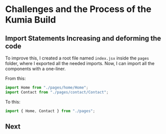 # Challenges and the Process of the Kumia Build

## Import Statements Increasing and deforming the code

To improve this, I created a root file named `index.jsx` inside the `pages` folder, where I exported all the needed imports. Now, I can import all the components with a one-liner.

From this:

```js
import Home from "./pages/home/Home";
import Contact from "./pages/contact/Contact";
```

To this:

```js
import { Home, Contact } from "./pages";
```
## Next